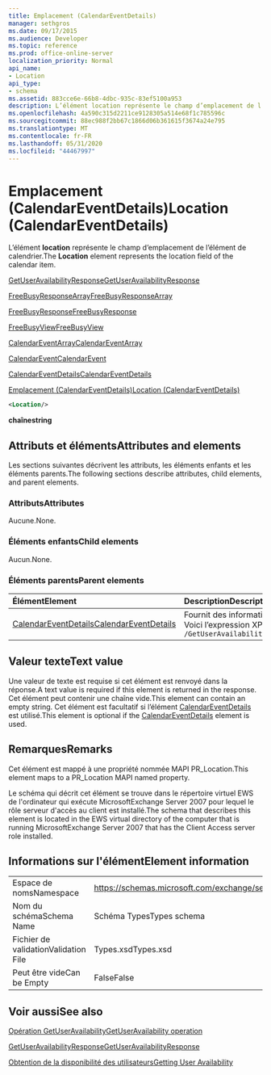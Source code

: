 ```yaml
---
title: Emplacement (CalendarEventDetails)
manager: sethgros
ms.date: 09/17/2015
ms.audience: Developer
ms.topic: reference
ms.prod: office-online-server
localization_priority: Normal
api_name:
- Location
api_type:
- schema
ms.assetid: 883cce6e-66b8-4dbc-935c-83ef5100a953
description: L’élément location représente le champ d’emplacement de l’élément de calendrier.
ms.openlocfilehash: 4a590c315d2211ce9128305a514e68f1c785596c
ms.sourcegitcommit: 88ec988f2bb67c1866d06b361615f3674a24e795
ms.translationtype: MT
ms.contentlocale: fr-FR
ms.lasthandoff: 05/31/2020
ms.locfileid: "44467997"
---
```

# <a name="location-calendareventdetails"></a><span data-ttu-id="12aff-103">Emplacement (CalendarEventDetails)</span><span class="sxs-lookup"><span data-stu-id="12aff-103">Location (CalendarEventDetails)</span></span>

<span data-ttu-id="12aff-104">L’élément **location** représente le champ d’emplacement de l’élément de calendrier.</span><span class="sxs-lookup"><span data-stu-id="12aff-104">The **Location** element represents the location field of the calendar item.</span></span> 
  
[<span data-ttu-id="12aff-105">GetUserAvailabilityResponse</span><span class="sxs-lookup"><span data-stu-id="12aff-105">GetUserAvailabilityResponse</span></span>](getuseravailabilityresponse.md)
  
[<span data-ttu-id="12aff-106">FreeBusyResponseArray</span><span class="sxs-lookup"><span data-stu-id="12aff-106">FreeBusyResponseArray</span></span>](freebusyresponsearray.md)
  
[<span data-ttu-id="12aff-107">FreeBusyResponse</span><span class="sxs-lookup"><span data-stu-id="12aff-107">FreeBusyResponse</span></span>](freebusyresponse.md)
  
[<span data-ttu-id="12aff-108">FreeBusyView</span><span class="sxs-lookup"><span data-stu-id="12aff-108">FreeBusyView</span></span>](freebusyview.md)
  
[<span data-ttu-id="12aff-109">CalendarEventArray</span><span class="sxs-lookup"><span data-stu-id="12aff-109">CalendarEventArray</span></span>](calendareventarray.md)
  
[<span data-ttu-id="12aff-110">CalendarEvent</span><span class="sxs-lookup"><span data-stu-id="12aff-110">CalendarEvent</span></span>](calendarevent.md)
  
[<span data-ttu-id="12aff-111">CalendarEventDetails</span><span class="sxs-lookup"><span data-stu-id="12aff-111">CalendarEventDetails</span></span>](calendareventdetails.md)
  
[<span data-ttu-id="12aff-112">Emplacement (CalendarEventDetails)</span><span class="sxs-lookup"><span data-stu-id="12aff-112">Location (CalendarEventDetails)</span></span>](location-calendareventdetails.md)
  
```xml
<Location/>
```

 <span data-ttu-id="12aff-113">**chaîne**</span><span class="sxs-lookup"><span data-stu-id="12aff-113">**string**</span></span>
## <a name="attributes-and-elements"></a><span data-ttu-id="12aff-114">Attributs et éléments</span><span class="sxs-lookup"><span data-stu-id="12aff-114">Attributes and elements</span></span>

<span data-ttu-id="12aff-115">Les sections suivantes décrivent les attributs, les éléments enfants et les éléments parents.</span><span class="sxs-lookup"><span data-stu-id="12aff-115">The following sections describe attributes, child elements, and parent elements.</span></span>
  
### <a name="attributes"></a><span data-ttu-id="12aff-116">Attributs</span><span class="sxs-lookup"><span data-stu-id="12aff-116">Attributes</span></span>

<span data-ttu-id="12aff-117">Aucune.</span><span class="sxs-lookup"><span data-stu-id="12aff-117">None.</span></span>
  
### <a name="child-elements"></a><span data-ttu-id="12aff-118">Éléments enfants</span><span class="sxs-lookup"><span data-stu-id="12aff-118">Child elements</span></span>

<span data-ttu-id="12aff-119">Aucun.</span><span class="sxs-lookup"><span data-stu-id="12aff-119">None.</span></span>
  
### <a name="parent-elements"></a><span data-ttu-id="12aff-120">Éléments parents</span><span class="sxs-lookup"><span data-stu-id="12aff-120">Parent elements</span></span>

|<span data-ttu-id="12aff-121">**Élément**</span><span class="sxs-lookup"><span data-stu-id="12aff-121">**Element**</span></span>|<span data-ttu-id="12aff-122">**Description**</span><span class="sxs-lookup"><span data-stu-id="12aff-122">**Description**</span></span>|
|:-----|:-----|
|[<span data-ttu-id="12aff-123">CalendarEventDetails</span><span class="sxs-lookup"><span data-stu-id="12aff-123">CalendarEventDetails</span></span>](calendareventdetails.md) <br/> |<span data-ttu-id="12aff-124">Fournit des informations supplémentaires pour un événement de calendrier.</span><span class="sxs-lookup"><span data-stu-id="12aff-124">Provides additional information for a calendar event.</span></span>  <br/> <span data-ttu-id="12aff-125">Voici l’expression XPath de cet élément :</span><span class="sxs-lookup"><span data-stu-id="12aff-125">The following is the XPath expression to this element:</span></span>  <br/>  `/GetUserAvailabilityResponse/FreeBusyResponseArray/FreeBusyResponse/FreeBusyView/CalendarEventArray/CalendarEvent[i]/CalendarEventDetails` <br/> |
   
## <a name="text-value"></a><span data-ttu-id="12aff-126">Valeur texte</span><span class="sxs-lookup"><span data-stu-id="12aff-126">Text value</span></span>

<span data-ttu-id="12aff-127">Une valeur de texte est requise si cet élément est renvoyé dans la réponse.</span><span class="sxs-lookup"><span data-stu-id="12aff-127">A text value is required if this element is returned in the response.</span></span> <span data-ttu-id="12aff-128">Cet élément peut contenir une chaîne vide.</span><span class="sxs-lookup"><span data-stu-id="12aff-128">This element can contain an empty string.</span></span> <span data-ttu-id="12aff-129">Cet élément est facultatif si l’élément [CalendarEventDetails](calendareventdetails.md) est utilisé.</span><span class="sxs-lookup"><span data-stu-id="12aff-129">This element is optional if the [CalendarEventDetails](calendareventdetails.md) element is used.</span></span> 
  
## <a name="remarks"></a><span data-ttu-id="12aff-130">Remarques</span><span class="sxs-lookup"><span data-stu-id="12aff-130">Remarks</span></span>

<span data-ttu-id="12aff-131">Cet élément est mappé à une propriété nommée MAPI PR_Location.</span><span class="sxs-lookup"><span data-stu-id="12aff-131">This element maps to a PR_Location MAPI named property.</span></span>
  
<span data-ttu-id="12aff-132">Le schéma qui décrit cet élément se trouve dans le répertoire virtuel EWS de l'ordinateur qui exécute MicrosoftExchange Server 2007 pour lequel le rôle serveur d'accès au client est installé.</span><span class="sxs-lookup"><span data-stu-id="12aff-132">The schema that describes this element is located in the EWS virtual directory of the computer that is running MicrosoftExchange Server 2007 that has the Client Access server role installed.</span></span>
  
## <a name="element-information"></a><span data-ttu-id="12aff-133">Informations sur l'élément</span><span class="sxs-lookup"><span data-stu-id="12aff-133">Element information</span></span>

|||
|:-----|:-----|
|<span data-ttu-id="12aff-134">Espace de noms</span><span class="sxs-lookup"><span data-stu-id="12aff-134">Namespace</span></span>  <br/> |https://schemas.microsoft.com/exchange/services/2006/types  <br/> |
|<span data-ttu-id="12aff-135">Nom du schéma</span><span class="sxs-lookup"><span data-stu-id="12aff-135">Schema Name</span></span>  <br/> |<span data-ttu-id="12aff-136">Schéma Types</span><span class="sxs-lookup"><span data-stu-id="12aff-136">Types schema</span></span>  <br/> |
|<span data-ttu-id="12aff-137">Fichier de validation</span><span class="sxs-lookup"><span data-stu-id="12aff-137">Validation File</span></span>  <br/> |<span data-ttu-id="12aff-138">Types.xsd</span><span class="sxs-lookup"><span data-stu-id="12aff-138">Types.xsd</span></span>  <br/> |
|<span data-ttu-id="12aff-139">Peut être vide</span><span class="sxs-lookup"><span data-stu-id="12aff-139">Can be Empty</span></span>  <br/> |<span data-ttu-id="12aff-140">False</span><span class="sxs-lookup"><span data-stu-id="12aff-140">False</span></span>  <br/> |
   
## <a name="see-also"></a><span data-ttu-id="12aff-141">Voir aussi</span><span class="sxs-lookup"><span data-stu-id="12aff-141">See also</span></span>



[<span data-ttu-id="12aff-142">Opération GetUserAvailability</span><span class="sxs-lookup"><span data-stu-id="12aff-142">GetUserAvailability operation</span></span>](getuseravailability-operation.md)
  
[<span data-ttu-id="12aff-143">GetUserAvailabilityResponse</span><span class="sxs-lookup"><span data-stu-id="12aff-143">GetUserAvailabilityResponse</span></span>](getuseravailabilityresponse.md)


[<span data-ttu-id="12aff-144">Obtention de la disponibilité des utilisateurs</span><span class="sxs-lookup"><span data-stu-id="12aff-144">Getting User Availability</span></span>](https://msdn.microsoft.com/library/d4133fcb-9b0f-4e6b-aadf-a389da83516a%28Office.15%29.aspx)

